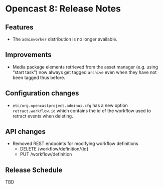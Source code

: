 Opencast 8: Release Notes
=========================

Features
--------

- The `adminworker` distribution is no longer available.

Improvements
------------

- Media package elements retrieved from the asset manager (e.g. using “start task”) now always get tagged `archive` even
  when they have not been tagged thus before.


Configuration changes
---------------------
- `etc/org.opencastproject.adminui.cfg` has a new option `retract.workflow.id` which contains the id of the workflow used
  to retract events when deleting.

API changes
-----------

- Removed REST endpoints for modifying workflow definitions
    - DELETE /workflow/definition/{id}
    - PUT /workflow/definition


Release Schedule
----------------

TBD

